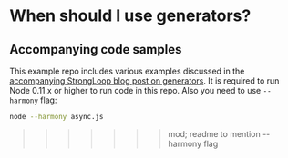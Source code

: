 # When should I use generators?
## Accompanying code samples

This example repo includes various examples discussed in the [accompanying StrongLoop blog post on generators](http://strongloop.com/strongblog/how-to-generators-node-js-yield-use-cases/). It is required to run Node 0.11.x or higher to run code in this repo. Also you need to use `--harmony` flag:

```sh
node --harmony async.js
```
>>>>>>> mod; readme to mention --harmony flag
